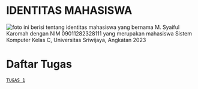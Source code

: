 # IDENTITAS MAHASISWA
![foto ini berisi tentang identitas mahasiswa yang bernama M. Syaiful Karomah dengan NIM 09011282328111 yang merupakan mahasiswa Sistem Komputer Kelas C, Universitas Sriwijaya, Angkatan 2023](https://github.com/SyaifulKaromah/foto-repo/blob/b6e338c1530738d6f30ec9be68f2175cea7bdb60/banner.png)

# Daftar Tugas
[```TUGAS 1```](https://github.com/SyaifulKaromah/Data-Mining/blob/63ea040ad33790ab80a03b25533c0ab6b34f8491/Tugas%201/Tugas1_M._Syaiful_Karomah.ipynb)
